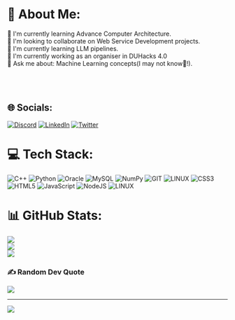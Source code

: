 # 💫 About Me:
🔭 I'm currently learning Advance Computer Architecture.<br>👯 I'm looking to collaborate on Web Service Development projects.<br>🤝 I'm currently learning LLM pipelines.<br>🌱 I'm currently working as an organiser in DUHacks 4.0<br>💬 Ask me about: Machine Learning concepts(I may not know🙂!).<br><br> <br><br>


## 🌐 Socials:
[![Discord](https://img.shields.io/badge/Discord-%237289DA.svg?logo=discord&logoColor=white)](https://discord.gg/https://github.com/DesaiKrish/DesaiKrish/blob/main/discordapp.com/users/1077840800412602378) [![LinkedIn](https://img.shields.io/badge/LinkedIn-%230077B5.svg?logo=linkedin&logoColor=white)](https://linkedin.com/in/https://www.linkedin.com/in/krish-desai-9b6a56259/) [![Twitter](https://img.shields.io/badge/Twitter-%231DA1F2.svg?logo=Twitter&logoColor=white)](https://twitter.com/https://twitter.com/Krish022_026) 

# 💻 Tech Stack:
![C++](https://img.shields.io/badge/c++-%2300599C.svg?style=for-the-badge&logo=c%2B%2B&logoColor=white) ![Python](https://img.shields.io/badge/python-3670A0?style=for-the-badge&logo=python&logoColor=ffdd54) ![Oracle](https://img.shields.io/badge/Oracle-F80000?style=for-the-badge&logo=oracle&logoColor=white) ![MySQL](https://img.shields.io/badge/mysql-%2300f.svg?style=for-the-badge&logo=mysql&logoColor=white) ![NumPy](https://img.shields.io/badge/numpy-%23013243.svg?style=for-the-badge&logo=numpy&logoColor=white) ![GIT](https://img.shields.io/badge/Git-fc6d26?style=for-the-badge&logo=git&logoColor=white) ![LINUX](https://img.shields.io/badge/Linux-FCC624?style=for-the-badge&logo=linux&logoColor=black) ![CSS3](https://img.shields.io/badge/css3-%231572B6.svg?style=for-the-badge&logo=css3&logoColor=white) ![HTML5](https://img.shields.io/badge/html5-%23E34F26.svg?style=for-the-badge&logo=html5&logoColor=white) ![JavaScript](https://img.shields.io/badge/javascript-%23323330.svg?style=for-the-badge&logo=javascript&logoColor=%23F7DF1E) ![NodeJS](https://img.shields.io/badge/node.js-6DA55F?style=for-the-badge&logo=node.js&logoColor=white) ![LINUX](https://img.shields.io/badge/Linux-FCC624?style=for-the-badge&logo=linux&logoColor=black)
# 📊 GitHub Stats:
![](https://github-readme-stats.vercel.app/api?username=DesaiKrish&theme=synthwave&hide_border=false&include_all_commits=false&count_private=false)<br/>
![](https://github-readme-streak-stats.herokuapp.com/?user=DesaiKrish&theme=synthwave&hide_border=false)<br/>
![](https://github-readme-stats.vercel.app/api/top-langs/?username=DesaiKrish&theme=synthwave&hide_border=false&include_all_commits=false&count_private=false&layout=compact)

### ✍️ Random Dev Quote
![](https://quotes-github-readme.vercel.app/api?type=horizontal&theme=radical)

---
[![](https://visitcount.itsvg.in/api?id=DesaiKrish&icon=5&color=11)](https://visitcount.itsvg.in)

